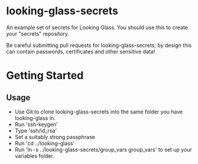 looking-glass-secrets
=====================

An example set of secrets for Looking Glass. You should use this to create your "secrets" repository.

Be careful submitting pull requests for looking-glass-secrets; by design this can contain passwords,
certificates and other sensitive data!

Getting Started
===============

Usage
-----
* Use Git to clone looking-glass-secrets into the same folder you have looking-glass in.
* Run 'ssh-keygen'
* Type 'ssh/id_rsa'
* Set a suitably strong passphrase
* Run 'cd ../looking-glass'
* Run 'ln -s ../looking-glass-secrets/group_vars group_vars' to set up your variables folder.
